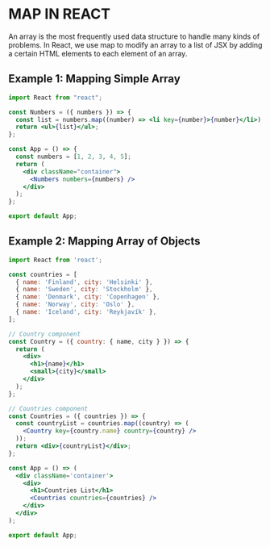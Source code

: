 
# MAP IN REACT

An array is the most frequently used data structure to handle many kinds of problems. In React, we use map to modify an array to a list of JSX by adding a certain HTML elements to each element of an array.

## Example 1: Mapping Simple Array

```jsx
import React from "react";

const Numbers = ({ numbers }) => {
  const list = numbers.map((number) => <li key={number}>{number}</li>);
  return <ul>{list}</ul>;
};

const App = () => {
  const numbers = [1, 2, 3, 4, 5];
  return (
    <div className="container">
      <Numbers numbers={numbers} />
    </div>
  );
};

export default App;
```

## Example 2: Mapping Array of Objects

```jsx
import React from 'react';

const countries = [
  { name: 'Finland', city: 'Helsinki' },
  { name: 'Sweden', city: 'Stockholm' },
  { name: 'Denmark', city: 'Copenhagen' },
  { name: 'Norway', city: 'Oslo' },
  { name: 'Iceland', city: 'Reykjavík' },
];

// Country component
const Country = ({ country: { name, city } }) => {
  return (
    <div>
      <h1>{name}</h1>
      <small>{city}</small>
    </div>
  );
};

// Countries component
const Countries = ({ countries }) => {
  const countryList = countries.map((country) => (
    <Country key={country.name} country={country} />
  ));
  return <div>{countryList}</div>;
};

const App = () => (
  <div className='container'>
    <div>
      <h1>Countries List</h1>
      <Countries countries={countries} />
    </div>
  </div>
);

export default App;
```
